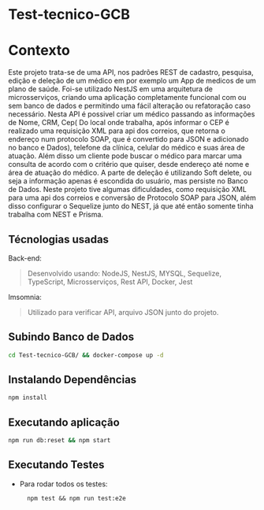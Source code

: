 # Test-tecnico-GCB

# Contexto
Este projeto trata-se de uma API, nos padrões REST de cadastro, pesquisa, edição e deleção de um médico em por exemplo um App de medicos de um plano de saúde. Foi-se utilizado NestJS em uma arquitetura de microsserviços, criando uma aplicação completamente funcional com ou sem banco de dados e permitindo uma fácil alteração ou refatoração caso necessário. Nesta API é possivel criar um médico passando as informações de Nome, CRM, Cep( Do local onde trabalha, após informar o CEP é realizado uma requisição XML para api dos correios, que retorna o endereço num protocolo SOAP, que é convertido para JSON e adicionado no banco e Dados), telefone da clínica, celular do médico e suas área de atuação. Além disso um cliente pode buscar o médico para marcar uma consulta de acordo com o critério que quiser, desde endereço até nome e área de atuação do médico. A parte de deleção é utilizando Soft delete, ou seja a informação apenas é escondida do usuário, mas persiste no Banco de Dados. Neste projeto tive algumas dificuldades, como requisição XML para uma api dos correios e conversão de Protocolo SOAP para JSON, além disso configurar o Sequelize junto do NEST, já que até então somente tinha trabalha com NEST e Prisma.

## Técnologias usadas

Back-end:
> Desenvolvido usando: NodeJS, NestJS, MYSQL, Sequelize, TypeScript, Microsserviços, Rest API, Docker, Jest

Imsomnia:
> Utilizado para verificar API, arquivo JSON junto do projeto.

## Subindo Banco de Dados
```bash
cd Test-tecnico-GCB/ && docker-compose up -d
```

## Instalando Dependências

```bash
npm install
```

## Executando aplicação

  ```bash
  npm run db:reset && npm start
  ```
  
## Executando Testes

* Para rodar todos os testes:

  ```
    npm test && npm run test:e2e
  ```

